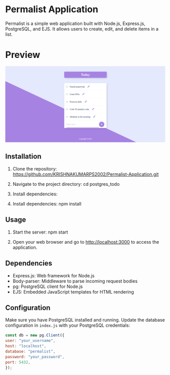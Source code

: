 # Permalist Application

Permalist is a simple web application built with Node.js, Express.js, PostgreSQL, and EJS. It allows users to create, edit, and delete items in a list.

# Preview

![Preview](public/preview.png)

## Installation

1. Clone the repository:  https://github.com/KRISHNAKUMARPS2002/Permalist-Application.git

2. Navigate to the project directory:  cd postgres_todo

3. Install dependencies:

3. Install dependencies: npm install 


## Usage

1. Start the server:  npm start

2. Open your web browser and go to [http://localhost:3000](http://localhost:3000) to access the application.

## Dependencies

- Express.js: Web framework for Node.js
- Body-parser: Middleware to parse incoming request bodies
- pg: PostgreSQL client for Node.js
- EJS: Embedded JavaScript templates for HTML rendering

## Configuration

Make sure you have PostgreSQL installed and running. Update the database configuration in `index.js` with your PostgreSQL credentials:
```javascript
const db = new pg.Client({
user: "your_username",
host: "localhost",
database: "permalist",
password: "your_password",
port: 5432,
});
